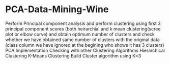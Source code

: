 # PCA-Data-Mining-Wine
Perform Principal component analysis and perform clustering using first 3 principal component scores (both heirarchial and k mean clustering(scree plot or elbow curve) and obtain optimum number of clusters and check whether we have obtained same number of clusters with the original data (class column we have ignored at the begining who shows it has 3 clusters)  PCA Implementation  Checking with other Clustering Algorithms  Hierarchical Clustering  K-Means Clustering  Build Cluster algorithm using K=3
